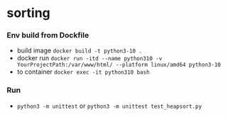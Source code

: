 # sorting

### Env build from Dockfile

- build image `docker build -t python3-10 .`
- docker run `docker run -itd --name python310 -v YourProjectPath:/var/www/html/ --platform linux/amd64 python3-10`
- to container `docker exec -it python310 bash`

### Run

- `python3 -m unittest` or `python3 -m unittest test_heapsort.py`